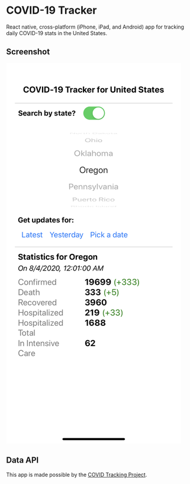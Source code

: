 # COVID-19 Tracker

React native, cross-platform (iPhone, iPad, and Android) app for tracking daily COVID-19 stats in the United States.

## Screenshot

![App screeshot](screenshot.jpeg)

## Data API

This app is made possible by the [COVID Tracking Project](https://covidtracking.com/data/api).
